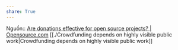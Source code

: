 ```yaml
---
share: True
---
```

Nguồn:: [Are donations effective for open source projects? | Opensource.com](https://opensource.com/business/13/7/donations-open-source-projects)
[[./Crowdfunding depends on highly visible public work|Crowdfunding depends on highly visible public work]]
